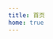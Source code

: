 ```yaml
---
title: 首页
home: true
---
```


<HomeView></HomeView>

<script lang="ts" setup>
import HomeView from '@/components/HomeView.vue'
</script>
